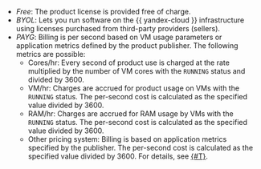 * _Free_: The product license is provided free of charge.
* _BYOL_: Lets you run software on the {{ yandex-cloud }} infrastructure using licenses purchased from third-party providers (sellers).
* _PAYG_: Billing is per second based on VM usage parameters or application metrics defined by the product publisher. The following metrics are possible:
   * Cores/hr: Every second of product use is charged at the rate multiplied by the number of VM cores with the `RUNNING` status and divided by 3600.
   * VM/hr: Charges are accrued for product usage on VMs with the `RUNNING` status. The per-second cost is calculated as the specified value divided by 3600.
   * RAM/hr: Charges are accrued for RAM usage by VMs with the `RUNNING` status. The per-second cost is calculated as the specified value divided by 3600.
   * Other pricing system: Billing is based on application metrics specified by the publisher. The per-second cost is calculated as the specified value divided by 3600. For details, see [{#T}](../../marketplace/concepts/api-usage.md).